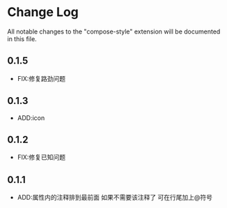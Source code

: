 # Change Log

All notable changes to the "compose-style" extension will be documented in this file.


## 0.1.5
+ FIX:修复路劲问题

## 0.1.3
+ ADD:icon

## 0.1.2
+ FIX:修复已知问题

## 0.1.1
+ ADD:属性内的注释排到最前面  如果不需要该注释了 可在行尾加上@符号